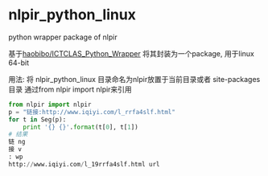 # nlpir_python_linux
python wrapper package of nlpir

基于[haobibo/ICTCLAS_Python_Wrapper](https://github.com/haobibo/ICTCLAS_Python_Wrapper) 
将其封装为一个package, 用于linux 64-bit

用法:
将 nlpir_python_linux 目录命名为nlpir放置于当前目录或者 site-packages 目录
通过from nlpir import nlpir来引用
```python
from nlpir import nlpir
p = "链接:http://www.iqiyi.com/l_rrfa4slf.html"
for t in Seg(p):
	print '{} {}'.format(t[0], t[1])
# 结果
链 ng
接 v
: wp
http://www.iqiyi.com/l_19rrfa4slf.html url
```